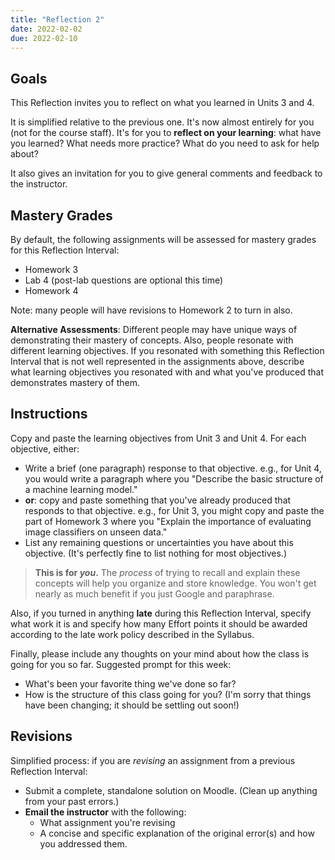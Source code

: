 ```yaml
---
title: "Reflection 2"
date: 2022-02-02
due: 2022-02-10
---
```



## Goals

This Reflection invites you to reflect on what you learned in Units 3 and 4.

It is simplified relative to the previous one. It's now almost entirely for you (not for the course staff). It's for you to **reflect on your learning**: what have you learned? What needs more practice? What do you need to ask for help about?

It also gives an invitation for you to give general comments and feedback to the instructor.

## Mastery Grades

By default, the following assignments will be assessed for mastery grades for this Reflection Interval:

- Homework 3
- Lab 4 (post-lab questions are optional this time)
- Homework 4

Note: many people will have revisions to Homework 2 to turn in also.

**Alternative Assessments**: Different people may have unique ways of demonstrating their mastery of concepts. Also, people resonate with different learning objectives. If you resonated with something this Reflection Interval that is not well represented in the assignments above, describe what learning objectives you resonated with and what you've produced that demonstrates mastery of them.

## Instructions

Copy and paste the learning objectives from Unit 3 and Unit 4. For each objective, either:

- Write a brief (one paragraph) response to that objective. e.g., for Unit 4, you would write a paragraph where you "Describe the basic structure of a machine learning model."
- **or**: copy and paste something that you've already produced that responds to that objective. e.g., for Unit 3, you might copy and paste the part of Homework 3 where you "Explain the importance of evaluating image classifiers on unseen data."
- List any remaining questions or uncertainties you have about this objective. (It's perfectly fine to list nothing for most objectives.)

> **This is for *you*.** The *process* of trying to recall and explain these concepts will help you organize and store knowledge. You won't get nearly as much benefit if you just Google and paraphrase.

Also, if you turned in anything **late** during this Reflection Interval, specify what work it is and specify how many Effort points it should be awarded according to the late work policy described in the Syllabus.

Finally, please include any thoughts on your mind about how the class is going for you so far. Suggested prompt for this week:

- What's been your favorite thing we've done so far?
- How is the structure of this class going for you? (I'm sorry that things have been changing; it should be settling out soon!)

## Revisions

Simplified process: if you are *revising* an assignment from a previous Reflection Interval:

- Submit a complete, standalone solution on Moodle. (Clean up anything from your past errors.)
- **Email the instructor** with the following:
  - What assignment you're revising
  - A concise and specific explanation of the original error(s) and how you addressed them.
